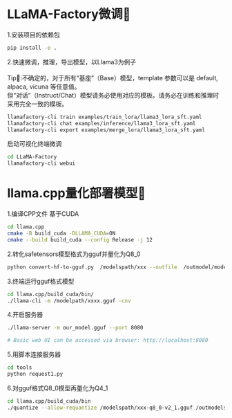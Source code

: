 # LLaMA-Factory微调🦕
1.安装项目的依赖包
```bash
pip install -e .
```
2.快速微调，推理，导出模型，以Llama3为例子<br><br>
Tip🌼:不确定的，对于所有“基座”（Base）模型，template 参数可以是 default, alpaca, vicuna 等任意值。<br>
但“对话”（Instruct/Chat）模型请务必使用对应的模板。请务必在训练和推理时采用完全一致的模板。
```bash
llamafactory-cli train examples/train_lora/llama3_lora_sft.yaml
llamafactory-cli chat examples/inference/llama3_lora_sft.yaml
llamafactory-cli export examples/merge_lora/llama3_lora_sft.yaml
```
启动可视化终端微调
```bash
cd LLaMA-Factory
llamafactory-cli webui
```
# llama.cpp量化部署模型🦕
1.编译CPP文件
基于CUDA
```bash
cd llama.cpp
cmake -B build_cuda -DLLAMA_CUDA=ON
cmake --build build_cuda --config Release -j 12
```

2.转化safetensors模型格式为gguf并量化为Q8_0
```bash
python convert-hf-to-gguf.py  /modelspath/xxx --outfile  /outmodel/modelname-q8_0-v1.gguf --outtype q8_0
```
3.终端运行gguf格式模型
```bash
cd llama.cpp/build_cuda/bin/
./llama-cli -m /modelpath/xxxx.gguf -cnv
```
4.开启服务器
```bash
./llama-server -m our_model.gguf --port 8080

# Basic web UI can be accessed via browser: http://localhost:8080
```
5.用脚本连接服务器
```bash
cd tools
python request1.py
```
6.对gguf格式Q8_0模型再量化为Q4_1

```bash
cd llama.cpp/build_cuda/bin
./quantize --allow-requantize /modelspath/xxx-q8_0-v2_1.gguf /outmodelspath/xxx-q4_1-v1.gguf Q4_1
